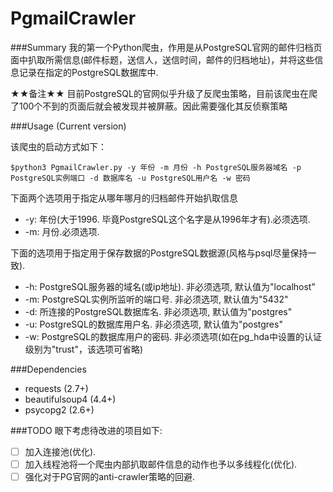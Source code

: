 PgmailCrawler
=============

###Summary
我的第一个Python爬虫，作用是从PostgreSQL官网的邮件归档页面中扒取所需信息(邮件标题，送信人，送信时间，邮件的归档地址)，并将这些信息记录在指定的PostgreSQL数据库中.

★★备注★★
目前PostgreSQL的官网似乎升级了反爬虫策略，目前该爬虫在爬了100个不到的页面后就会被发现并被屏蔽。因此需要强化其反侦察策略

###Usage (Current version)

该爬虫的启动方式如下：
````
$python3 PgmailCrawler.py -y 年份 -m 月份 -h PostgreSQL服务器域名 -p PostgreSQL实例端口 -d 数据库名 -u PostgreSQL用户名 -w 密码
````

下面两个选项用于指定从哪年哪月的归档邮件开始扒取信息
* -y:  年份(大于1996. 毕竟PostgreSQL这个名字是从1996年才有).必须选项.
* -m:  月份.必须选项.

下面的选项用于指定用于保存数据的PostgreSQL数据源(风格与psql尽量保持一致).
* -h:  PostgreSQL服务器的域名(或ip地址). 非必须选项, 默认值为"localhost"
* -m:  PostgreSQL实例所监听的端口号.     非必须选项, 默认值为"5432"
* -d:  所连接的PostgreSQL数据库名.       非必须选项, 默认值为"postgres"
* -u:  PostgreSQL的数据库用户名.         非必须选项, 默认值为"postgres"
* -w:  PostgreSQL的数据库用户的密码.     非必须选项(如在pg_hda中设置的认证级别为"trust"，该选项可省略)

###Dependencies
* requests (2.7+)
* beautifulsoup4 (4.4+)
* psycopg2 (2.6+)

###TODO
眼下考虑待改进的项目如下:
- [ ] 加入连接池(优化).
- [ ] 加入线程池将一个爬虫内部扒取邮件信息的动作也予以多线程化(优化).
- [ ] 强化对于PG官网的anti-crawler策略的回避.
